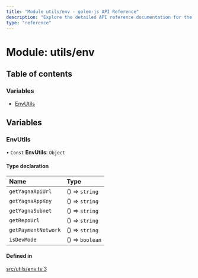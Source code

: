 ```yaml
---
title: "Module utils/env - golem-js API Reference"
description: "Explore the detailed API reference documentation for the Module utils/env within the golem-js SDK for the Golem Network."
type: "reference"
---
```

# Module: utils/env

## Table of contents

### Variables

- [EnvUtils](utils_env#envutils)

## Variables

### EnvUtils

• `Const` **EnvUtils**: `Object`

#### Type declaration

| Name | Type |
| :------ | :------ |
| `getYagnaApiUrl` | () => `string` |
| `getYagnaAppKey` | () => `string` |
| `getYagnaSubnet` | () => `string` |
| `getRepoUrl` | () => `string` |
| `getPaymentNetwork` | () => `string` |
| `isDevMode` | () => `boolean` |

#### Defined in

[src/utils/env.ts:3](https://github.com/golemfactory/golem-js/blob/f88d138/src/utils/env.ts#L3)
